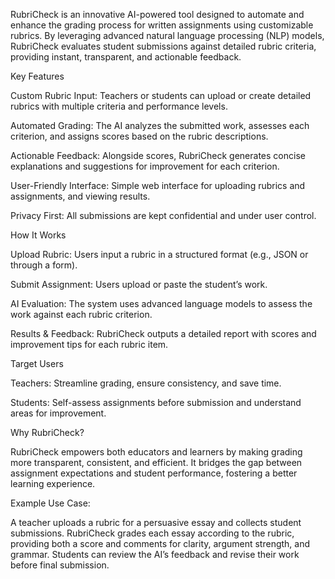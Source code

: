 RubriCheck is an innovative AI-powered tool designed to automate and enhance the grading process for written assignments using customizable rubrics. By leveraging advanced natural language processing (NLP) models, RubriCheck evaluates student submissions against detailed rubric criteria, providing instant, transparent, and actionable feedback.

Key Features

Custom Rubric Input: Teachers or students can upload or create detailed rubrics with multiple criteria and performance levels.

Automated Grading: The AI analyzes the submitted work, assesses each criterion, and assigns scores based on the rubric descriptions.

Actionable Feedback: Alongside scores, RubriCheck generates concise explanations and suggestions for improvement for each criterion.

User-Friendly Interface: Simple web interface for uploading rubrics and assignments, and viewing results.

Privacy First: All submissions are kept confidential and under user control.

How It Works

Upload Rubric: Users input a rubric in a structured format (e.g., JSON or through a form).

Submit Assignment: Users upload or paste the student’s work.

AI Evaluation: The system uses advanced language models to assess the work against each rubric criterion.

Results & Feedback: RubriCheck outputs a detailed report with scores and improvement tips for each rubric item.

Target Users

Teachers: Streamline grading, ensure consistency, and save time.

Students: Self-assess assignments before submission and understand areas for improvement.

Why RubriCheck?

RubriCheck empowers both educators and learners by making grading more transparent, consistent, and efficient. It bridges the gap between assignment expectations and student performance, fostering a better learning experience.

Example Use Case:

A teacher uploads a rubric for a persuasive essay and collects student submissions. RubriCheck grades each essay according to the rubric, providing both a score and comments for clarity, argument strength, and grammar. Students can review the AI’s feedback and revise their work before final submission.


